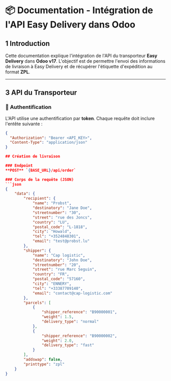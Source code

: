 # 📦 Documentation - Intégration de l'API Easy Delivery dans Odoo

## 1 Introduction
Cette documentation explique l'intégration de l'API du transporteur **Easy Delivery** dans **Odoo v17**. L'objectif est de permettre l'envoi des informations de livraison à Easy Delivery et de récupérer l'étiquette d'expédition au format **ZPL**.

---

## 3 API du Transporteur

### 🔑 **Authentification**
L'API utilise une authentification par **token**. Chaque requête doit inclure l'entête suivante :
```json
{
  "Authorization": "Bearer <API_KEY>",
  "Content-Type": "application/json"
}

## Création de livraison

### Endpoint
**POST** `{BASE_URL}/api/order`

### Corps de la requête (JSON)
```json
{
    "data": {
        "recipient": {
            "name": "Probst",
            "destinatory": "Jane Doe",
            "streetnumber": "30",
            "street": "rue des Joncs",
            "country": "LU",
            "postal_code": "L-1818",
            "city": "Howald",
            "tel": "+3524848301",
            "email": "test@probst.lu"
        },
        "shipper": {
            "name": "Cap logistic",
            "destinatory": "John Doe",
            "streetnumber": "20",
            "street": "rue Marc Seguin",
            "country": "FR",
            "postal_code": "57160",
            "city": "ENNERY",
            "tel": "+33387709140",
            "email": "contact@cap-logistic.com"
        },
        "parcels": [
            {
                "shipper_reference": "B90000001",
                "weight": 1.5,
                "delivery_type": "normal"
            },
            {
                "shipper_reference": "B90000002",
                "weight": 2.0,
                "delivery_type": "fast"
            }
        ],
        "addswap": false,
        "printtype": "zpl"
    }
}
```
